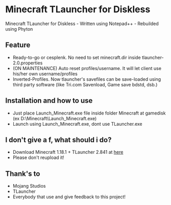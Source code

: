 # Minecraft TLauncher for Diskless

Minecraft TLauncher for Diskless - Written using Notepad++ - Rebuilded using Phyton

## Feature

- Ready-to-go or cesplenk. No need to set minecraft.dir inside tlauncher-2.0.properties
- (ON MAINTENANCE) Auto reset profiles/username. It will let client use his/her own username/profiles
- Inverted-Profiles. Now tlauncher's savefiles can be save-loaded using third party software (like Tri.com Savenload, Game save bdstd, dsb.)

## Installation and how to use

- Just place Launch_Minecraft.exe file inside folder Minecraft at gamedisk (ex D:\Minecraft\Launch_Minecraft.exe)
- Launch using Launch_Minecraft.exe, dont use TLauncher.exe

## I don't give a f, what should i do?

- Download Minecraft 1.18.1 + TLauncher 2.841 at [here](https://drive.google.com/file/d/1P_WVLZAHKfrVALY5lIVggIyvw0aWcKQR/view?usp=sharing)
- Please don't reupload it!

## Thank's to

- Mojang Studios
- TLauncher
- Everybody that use and give feedback to this project!
